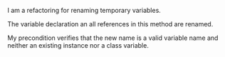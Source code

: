 I am a refactoring for renaming temporary variables.

The variable declaration an all references in this method are renamed.

My precondition verifies that the new name is a valid variable name and neither an existing 
instance nor a class variable.
